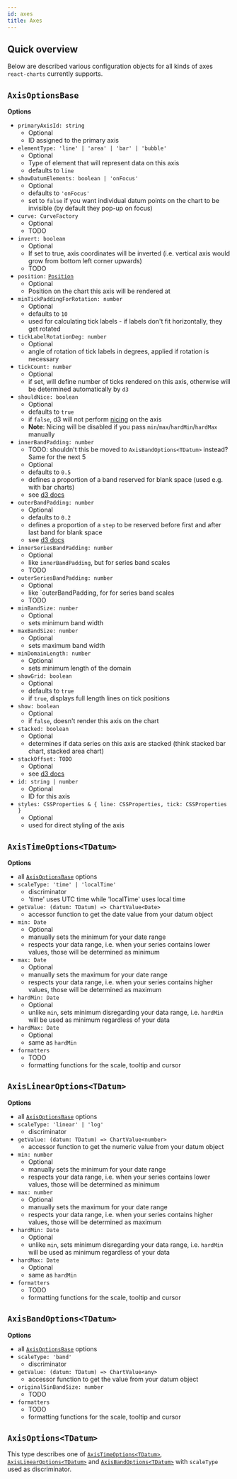 ```yaml
---
id: axes
title: Axes
---
```


## Quick overview

Below are described various configuration objects for all kinds of axes `react-charts` currently supports.

## `AxisOptionsBase`

**Options**

- `primaryAxisId: string`
  - Optional
  - ID assigned to the primary axis
- `elementType: 'line' | 'area' | 'bar' | 'bubble'`
  - Optional
  - Type of element that will represent data on this axis
  - defaults to `line`
- `showDatumElements: boolean | 'onFocus'`
  - Optional
  - defaults to `'onFocus'`
  - set to `false` if you want individual datum points on the chart to be invisible (by default they pop-up on focus)
- `curve: CurveFactory`
  - Optional
  - TODO
- `invert: boolean`
  - Optional
  - If set to true, axis coordinates will be inverted (i.e. vertical axis would grow from bottom left corner upwards)
  - TODO
- `position:` [`Position`](./helpers#position)
  - Optional
  - Position on the chart this axis will be rendered at
- `minTickPaddingForRotation: number`
  - Optional
  - defaults to `10`
  - used for calculating tick labels - if labels don't fit horizontally, they get rotated
- `tickLabelRotationDeg: number`
  - Optional
  - angle of rotation of tick labels in degrees, applied if rotation is necessary
- `tickCount: number`
  - Optional
  - if set, will define number of ticks rendered on this axis, otherwise will be determined automatically by `d3`
- `shouldNice: boolean`
  - Optional
  - defaults to `true`
  - if `false`, d3 will not perform [nicing](https://github.com/d3/d3-array/blob/v3.0.1/README.md#nice) on the axis
  - **Note**: Nicing will be disabled if you pass `min`/`max`/`hardMin`/`hardMax` manually
- `innerBandPadding: number`
  - TODO: shouldn't this be moved to `AxisBandOptions<TDatum>` instead? Same for the next 5
  - Optional
  - defaults to `0.5`
  - defines a proportion of a band reserved for blank space (used e.g. with bar charts)
  - see [d3 docs](https://github.com/d3/d3-scale/blob/v4.0.0/README.md#band_paddingInner)
- `outerBandPadding: number`
  - Optional
  - defaults to `0.2`
  - defines a proportion of a `step` to be reserved before first and after last band for blank space
  - see [d3 docs](https://github.com/d3/d3-scale/blob/v4.0.0/README.md#band_paddingOuter)
- `innerSeriesBandPadding: number`
  - Optional
  - like `innerBandPadding`, but for series band scales
  - TODO
- `outerSeriesBandPadding: number`
  - Optional
  - like `outerBandPadding, for for series band scales
  - TODO
- `minBandSize: number`
  - Optional
  - sets minimum band width
- `maxBandSize: number`
  - Optional
  - sets maximum band width
- `minDomainLength: number`
  - Optional
  - sets minimum length of the domain
- `showGrid: boolean`
  - Optional
  - defaults to `true`
  - if `true`, displays full length lines on tick positions
- `show: boolean`
  - Optional
  - if `false`, doesn't render this axis on the chart
- `stacked: boolean`
  - Optional
  - determines if data series on this axis are stacked (think stacked bar chart, stacked area chart)
- `stackOffset: TODO`
  - Optional
  - see [d3 docs](https://github.com/d3/d3-shape/blob/v3.0.1/README.md#stack-offsets)
- `id: string | number`
  - Optional
  - ID for this axis
- `styles: CSSProperties & { line: CSSProperties, tick: CSSProperties }`
  - Optional
  - used for direct styling of the axis

## `AxisTimeOptions<TDatum>`

**Options**

- all [`AxisOptionsBase`](#axisoptionsbase) options
- `scaleType: 'time' | 'localTime'`
  - discriminator
  - 'time' uses UTC time while 'localTime' uses local time
- `getValue: (datum: TDatum) => ChartValue<Date>`
  - accessor function to get the date value from your datum object
- `min: Date`
  - Optional
  - manually sets the minimum for your date range
  - respects your data range, i.e. when your series contains lower values, those will be determined as minimum
- `max: Date`
  - Optional
  - manually sets the maximum for your date range
  - respects your data range, i.e. when your series contains higher values, those will be determined as maximum
- `hardMin: Date`
  - Optional
  - unlike `min`, sets minimum disregarding your data range, i.e. `hardMin` will be used as minimum regardless of your data
- `hardMax: Date`
  - Optional
  - same as `hardMin`
- `formatters`
  - TODO
  - formatting functions for the scale, tooltip and cursor

## `AxisLinearOptions<TDatum>`

**Options**

- all [`AxisOptionsBase`](#axisoptionsbase) options
- `scaleType: 'linear' | 'log'`
  - discriminator
- `getValue: (datum: TDatum) => ChartValue<number>`
  - accessor function to get the numeric value from your datum object
- `min: number`
  - Optional
  - manually sets the minimum for your date range
  - respects your data range, i.e. when your series contains lower values, those will be determined as minimum
- `max: number`
  - Optional
  - manually sets the maximum for your date range
  - respects your data range, i.e. when your series contains higher values, those will be determined as maximum
- `hardMin: Date`
  - Optional
  - unlike `min`, sets minimum disregarding your data range, i.e. `hardMin` will be used as minimum regardless of your data
- `hardMax: Date`
  - Optional
  - same as `hardMin`
- `formatters`
  - TODO
  - formatting functions for the scale, tooltip and cursor

## `AxisBandOptions<TDatum>`

**Options**

- all [`AxisOptionsBase`](#axisoptionsbase) options
- `scaleType: 'band'`
  - discriminator
- `getValue: (datum: TDatum) => ChartValue<any>`
  - accessor function to get the value from your datum object
- `originalSinBandSize: number`
  - TODO
- `formatters`
  - TODO
  - formatting functions for the scale, tooltip and cursor

## `AxisOptions<TDatum>`

This type describes one of [`AxisTimeOptions<TDatum>`](#axistimeoptionstdatum), [`AxisLinearOptions<TDatum>`](#axislinearoptionstdatum) and [`AxisBandOptions<TDatum>`](#axisbandoptionstdatum) with `scaleType` used as discriminator.
